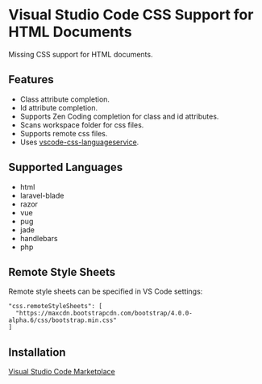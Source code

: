# Visual Studio Code CSS Support for HTML Documents

Missing CSS support for HTML documents.

## Features

- Class attribute completion.
- Id attribute completion.
- Supports Zen Coding completion for class and id attributes.
- Scans workspace folder for css files.
- Supports remote css files.
- Uses [vscode-css-languageservice](https://github.com/Microsoft/vscode-css-languageservice).

## Supported Languages

- html
- laravel-blade
- razor
- vue
- pug
- jade
- handlebars
- php

## Remote Style Sheets

Remote style sheets can be specified in VS Code settings:

```
"css.remoteStyleSheets": [
  "https://maxcdn.bootstrapcdn.com/bootstrap/4.0.0-alpha.6/css/bootstrap.min.css"
]
```

## Installation

[Visual Studio Code Marketplace](https://marketplace.visualstudio.com/items?itemName=ecmel.vscode-html-css)
